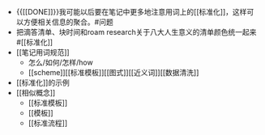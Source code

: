 - {{[[DONE]]}}我可能以后要在笔记中更多地注意用词上的[[标准化]]，这样可以方便相关信息的聚合。#问题
- 把滴答清单、块时间和roam research关于八大人生意义的清单颜色统一起来#[[标准化]]
- [[笔记用词规范]]
    - 怎么/如何/怎样/how
    - [[scheme]][[标准模板]][[图式]][[近义词]][[数据清洗]]
- [[标准化]]的示例
- [[相似概念]]
    - [[标准模板]]
    - [[模板]]
    - [[标准流程]]
